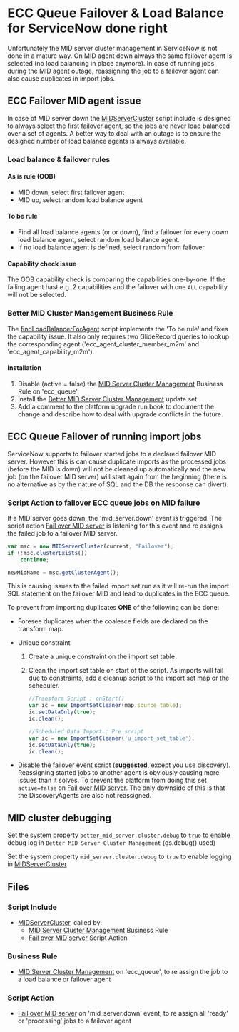 # ECC Queue Failover & Load Balance for ServiceNow done right

Unfortunately the MID server cluster management in ServiceNow is not done in a mature way. On MID agent down always the same failover agent is selected (no load balancing in place anymore). In case of running jobs during the MID agent outage, reassigning the job to a failover agent can also cause duplicates in import jobs.

## ECC Failover MID agent issue

In case of MID server down the [MIDServerCluster] script include is designed to always select the first failover agent, so the jobs are never load balanced over a set of agents. A better way to deal with an outage is to ensure the designed number of load balance agents is always available.

### Load balance & failover rules

#### As is rule (OOB)

- MID down, select first failover agent
- MID up, select random load balance agent

#### To be rule

- Find all load balance agents (or or down), find a failover for every down load balance agent, select random load balance agent.
- If no load balance agent is defined, select random from failover

#### Capability check issue

The OOB capability check is comparing the capabilities one-by-one. If the failing agent hast e.g. 2 capabilities and the failover with one `ALL` capability will not be selected.

### Better MID Cluster Management Business Rule

The [findLoadBalancerForAgent](better-mid-cluster-mgm.js#L17) script implements the 'To be rule' and fixes the capability issue. It also only requires two GlideRecord queries to lookup the corresponding agent ('ecc_agent_cluster_member_m2m' and 'ecc_agent_capability_m2m').

#### Installation

1. Disable (active = false) the [MID Server Cluster Management] Business Rule on 'ecc_queue'
2. Install the [Better MID Server Cluster Management] update set
3. Add a comment to the platform upgrade run book to document the change and describe how to deal with upgrade conflicts in the future.



## ECC Queue Failover of running import jobs

ServiceNow supports to failover started jobs to a declared failover MID server. However this is can cause duplicate imports as the processed jobs (before the MID is down) will not be cleaned up automatically and the new job (on the failover MID server) will start again from the beginning (there is no alternative as by the nature of SQL and the DB the response can divert).

### Script Action to failover ECC queue jobs on MID failure

If a MID server goes down, the 'mid_server.down' event is triggered.
The script action [Fail over MID server] is listening for this event and re assigns the failed job to a failover MID server.

```javascript
var msc = new MIDServerCluster(current, "Failover");
if (!msc.clusterExists())
    continue;

newMidName = msc.getClusterAgent();
```

This is causing issues to the failed import set run as it will re-run the import SQL statement on the failover MID and lead to duplicates in the ECC queue.

To prevent from importing duplicates **ONE** of the following can be done:

- Foresee duplicates when the coalesce fields are declared on the transform map.

- Unique constraint
    1. Create a unique constraint on the import set table
    2. Clean the import set table on start of the script. As imports will fail due to constraints, add a cleanup script to the import set map or the scheduler.

        ```javascript
        //Transform Script : onStart()
        var ic = new ImportSetCleaner(map.source_table);
        ic.setDataOnly(true);
        ic.clean();

        //Scheduled Data Import : Pre script
        var ic = new ImportSetCleaner('u_import_set_table');
        ic.setDataOnly(true);
        ic.clean();
        ```

- Disable the failover event script (**suggested**, except you use discovery). Reassigning started jobs to another agent is obviously causing more issues than it solves. To prevent the platform from doing this set `active=false` on [Fail over MID server]. The only downside of this is that the DiscoveryAgents are also not reassigned.

## MID cluster debugging

Set the system property `better_mid_server.cluster.debug` to `true` to enable debug log in `Better MID Server Cluster Management` (gs.debug() used)

Set the system property `mid_server.cluster.debug` to `true` to enable logging in [MIDServerCluster]

## Files

### Script Include

- [MIDServerCluster], called by:
  - [MID Server Cluster Management] Business Rule
  - [Fail over MID server] Script Action

### Business Rule

- [MID Server Cluster Management] on 'ecc_queue', to re assign the job to a load balance or failover agent

### Script Action

- [Fail over MID server] on 'mid_server.down' event, to re assign all 'ready' or 'processing' jobs to a failover agent

[MIDServerCluster]: https://dev000000.service-now.com/sys_script_include.do?sys_id=f6c69a020a0006bc36db905d8d02dfc2
[MID Server Cluster Management]: https://dev000000.service-now.com/sys_script.do?sys_id=297749870a0006bc2145d31c2d2335b9
[Fail over MID server]: https://dev000000.service-now.com/sysevent_script_action.do?sys_id=f6c24d230a0006bc394931345fba7a8a
[Better MID Server Cluster Management]: better-mid-cluster-mgm.xml